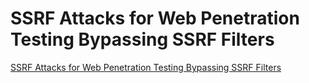 # SSRF Attacks for Web Penetration Testing Bypassing SSRF Filters
[SSRF Attacks for Web Penetration Testing Bypassing SSRF Filters](https://aiwithcloud.com/2022/09/16/ssrf_attacks_for_web_penetration_testing_bypassing_ssrf_filters/)